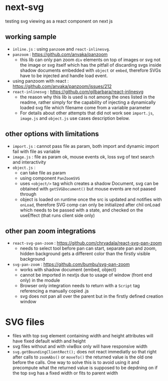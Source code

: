 # next-svg
testing svg viewing as a react component on next js

## working sample
* `inline.js` : using `panzoom` and `react-inlinesvg`.
* `panzoom` : https://github.com/anvaka/panzoom
    * this lib can only pan zoom `div` elements on top of images or svg not the image or svg itself which has the pitfall of discarding svgs inside shadow documents embedded with `object` or `embed`, therefore SVGs have to be injected and handle load event.
* using panzoom with react : https://github.com/anvaka/panzoom/issues/212
* `react-inlinesvg` : https://github.com/gilbarbara/react-inlinesvg
    * the reason why this lib is used is not among the ones listed in the readme, rather simply for the capability of injecting a dynamically loaded svg file which filename come from a variable parameter
    * For details about other attempts that did not work see `import.js`, `image.js` and `object.js` use cases description below.

## other options with limitations
* `import.js` : cannot pass file as param, both import and dynamic import fail with file as variable
* `image.js` : file as param ok, mouse events ok, loss svg of text search and interactivity
* `object.js` :
    * can take file as param
    * using component `PanZoomSVG`
    * uses `<object/>` tag which creates a shadow Document, svg can be obtained with `getSVGDocument()` but mouse events are not paased through
    * object is loaded on runtime once the src is updated and notifies with `onLoad`, therefore SVG comp can only be initialized after chil onLoad which needs to be passed with a state, and checked on the useEffect (that runs client side only)

## other pan zoom integrations
* `react-svg-pan-zoom` : https://github.com/chrvadala/react-svg-pan-zoom
    * needs to select tool before pan can start, separate pan and zoom, hidden background gets a different color than the firstly visible background
* `svg-pan-zoom` : https://github.com/bumbu/svg-pan-zoom
    * works with shadow document (embed, object)
    * cannot be imported in nextjs due to usage of window (front end only) in the module
    * Browser only integration needs to return with a `Script` tag referencing a manually copied .js
    * svg does not pan all over the parent but in the firstly defined creation window

# SVG files
* files with top svg element containing width and height attributes will have fixed default width and height
* svg files without and with viwBox only will have responsive width
* `svg.getBoundingClientRect();` does not react immediatly so that right after calls to `zoomAbs()` or `moveTo()` the returned value is the old one before the calls. One way to solve this is to avoid using it and precompute what the returned value is supposed to be depdning on if the top svg has a fixed width or fits to parent width

